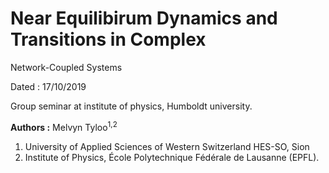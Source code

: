 # Near Equilibirum Dynamics and Transitions in Complex
Network-Coupled Systems 

Dated : 17/10/2019

Group seminar at institute of physics, Humboldt university.

**Authors :** Melvyn Tyloo<sup>1,2</sup> 

1) University of Applied Sciences of Western Switzerland HES-SO, Sion
2) Institute of Physics, École Polytechnique Fédérale de Lausanne (EPFL).





<!-- keywords: network_robustness, Networks -->

<!-- link: -->